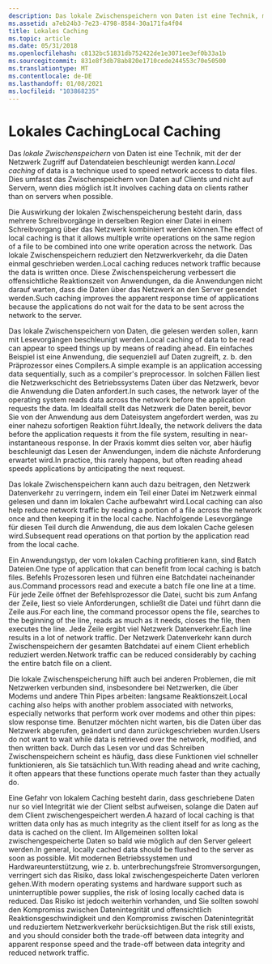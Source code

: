 ```yaml
---
description: Das lokale Zwischenspeichern von Daten ist eine Technik, mit der der Netzwerk Zugriff auf Datendateien beschleunigt werden kann. Dies umfasst das Zwischenspeichern von Daten auf Clients und nicht auf Servern, wenn dies möglich ist.
ms.assetid: a7eb24b3-7e23-4798-8584-30a171fa4f04
title: Lokales Caching
ms.topic: article
ms.date: 05/31/2018
ms.openlocfilehash: c8132bc51831db752422de1e3071ee3ef0b33a1b
ms.sourcegitcommit: 831e8f3db78ab820e1710cede244553c70e50500
ms.translationtype: MT
ms.contentlocale: de-DE
ms.lasthandoff: 01/08/2021
ms.locfileid: "103868235"
---
```

# <a name="local-caching"></a><span data-ttu-id="a7c10-104">Lokales Caching</span><span class="sxs-lookup"><span data-stu-id="a7c10-104">Local Caching</span></span>

<span data-ttu-id="a7c10-105">Das *lokale Zwischenspeichern* von Daten ist eine Technik, mit der der Netzwerk Zugriff auf Datendateien beschleunigt werden kann.</span><span class="sxs-lookup"><span data-stu-id="a7c10-105">*Local caching* of data is a technique used to speed network access to data files.</span></span> <span data-ttu-id="a7c10-106">Dies umfasst das Zwischenspeichern von Daten auf Clients und nicht auf Servern, wenn dies möglich ist.</span><span class="sxs-lookup"><span data-stu-id="a7c10-106">It involves caching data on clients rather than on servers when possible.</span></span>

<span data-ttu-id="a7c10-107">Die Auswirkung der lokalen Zwischenspeicherung besteht darin, dass mehrere Schreibvorgänge in derselben Region einer Datei in einem Schreibvorgang über das Netzwerk kombiniert werden können.</span><span class="sxs-lookup"><span data-stu-id="a7c10-107">The effect of local caching is that it allows multiple write operations on the same region of a file to be combined into one write operation across the network.</span></span> <span data-ttu-id="a7c10-108">Das lokale Zwischenspeichern reduziert den Netzwerkverkehr, da die Daten einmal geschrieben werden.</span><span class="sxs-lookup"><span data-stu-id="a7c10-108">Local caching reduces network traffic because the data is written once.</span></span> <span data-ttu-id="a7c10-109">Diese Zwischenspeicherung verbessert die offensichtliche Reaktionszeit von Anwendungen, da die Anwendungen nicht darauf warten, dass die Daten über das Netzwerk an den Server gesendet werden.</span><span class="sxs-lookup"><span data-stu-id="a7c10-109">Such caching improves the apparent response time of applications because the applications do not wait for the data to be sent across the network to the server.</span></span>

<span data-ttu-id="a7c10-110">Das lokale Zwischenspeichern von Daten, die gelesen werden sollen, kann mit Lesevorgängen beschleunigt werden.</span><span class="sxs-lookup"><span data-stu-id="a7c10-110">Local caching of data to be read can appear to speed things up by means of reading ahead.</span></span> <span data-ttu-id="a7c10-111">Ein einfaches Beispiel ist eine Anwendung, die sequenziell auf Daten zugreift, z. b. den Präprozessor eines Compilers.</span><span class="sxs-lookup"><span data-stu-id="a7c10-111">A simple example is an application accessing data sequentially, such as a compiler's preprocessor.</span></span> <span data-ttu-id="a7c10-112">In solchen Fällen liest die Netzwerkschicht des Betriebssystems Daten über das Netzwerk, bevor die Anwendung die Daten anfordert.</span><span class="sxs-lookup"><span data-stu-id="a7c10-112">In such cases, the network layer of the operating system reads data across the network before the application requests the data.</span></span> <span data-ttu-id="a7c10-113">Im Idealfall stellt das Netzwerk die Daten bereit, bevor Sie von der Anwendung aus dem Dateisystem angefordert werden, was zu einer nahezu sofortigen Reaktion führt.</span><span class="sxs-lookup"><span data-stu-id="a7c10-113">Ideally, the network delivers the data before the application requests it from the file system, resulting in near-instantaneous response.</span></span> <span data-ttu-id="a7c10-114">In der Praxis kommt dies selten vor, aber häufig beschleunigt das Lesen der Anwendungen, indem die nächste Anforderung erwartet wird.</span><span class="sxs-lookup"><span data-stu-id="a7c10-114">In practice, this rarely happens, but often reading ahead speeds applications by anticipating the next request.</span></span>

<span data-ttu-id="a7c10-115">Das lokale Zwischenspeichern kann auch dazu beitragen, den Netzwerk Datenverkehr zu verringern, indem ein Teil einer Datei im Netzwerk einmal gelesen und dann im lokalen Cache aufbewahrt wird.</span><span class="sxs-lookup"><span data-stu-id="a7c10-115">Local caching can also help reduce network traffic by reading a portion of a file across the network once and then keeping it in the local cache.</span></span> <span data-ttu-id="a7c10-116">Nachfolgende Lesevorgänge für diesen Teil durch die Anwendung, die aus dem lokalen Cache gelesen wird.</span><span class="sxs-lookup"><span data-stu-id="a7c10-116">Subsequent read operations on that portion by the application read from the local cache.</span></span>

<span data-ttu-id="a7c10-117">Ein Anwendungstyp, der vom lokalen Caching profitieren kann, sind Batch Dateien.</span><span class="sxs-lookup"><span data-stu-id="a7c10-117">One type of application that can benefit from local caching is batch files.</span></span> <span data-ttu-id="a7c10-118">Befehls Prozessoren lesen und führen eine Batchdatei nacheinander aus.</span><span class="sxs-lookup"><span data-stu-id="a7c10-118">Command processors read and execute a batch file one line at a time.</span></span> <span data-ttu-id="a7c10-119">Für jede Zeile öffnet der Befehlsprozessor die Datei, sucht bis zum Anfang der Zeile, liest so viele Anforderungen, schließt die Datei und führt dann die Zeile aus.</span><span class="sxs-lookup"><span data-stu-id="a7c10-119">For each line, the command processor opens the file, searches to the beginning of the line, reads as much as it needs, closes the file, then executes the line.</span></span> <span data-ttu-id="a7c10-120">Jede Zeile ergibt viel Netzwerk Datenverkehr.</span><span class="sxs-lookup"><span data-stu-id="a7c10-120">Each line results in a lot of network traffic.</span></span> <span data-ttu-id="a7c10-121">Der Netzwerk Datenverkehr kann durch Zwischenspeichern der gesamten Batchdatei auf einem Client erheblich reduziert werden.</span><span class="sxs-lookup"><span data-stu-id="a7c10-121">Network traffic can be reduced considerably by caching the entire batch file on a client.</span></span>

<span data-ttu-id="a7c10-122">Die lokale Zwischenspeicherung hilft auch bei anderen Problemen, die mit Netzwerken verbunden sind, insbesondere bei Netzwerken, die über Modems und andere Thin Pipes arbeiten: langsame Reaktionszeit.</span><span class="sxs-lookup"><span data-stu-id="a7c10-122">Local caching also helps with another problem associated with networks, especially networks that perform work over modems and other thin pipes: slow response time.</span></span> <span data-ttu-id="a7c10-123">Benutzer möchten nicht warten, bis die Daten über das Netzwerk abgerufen, geändert und dann zurückgeschrieben wurden.</span><span class="sxs-lookup"><span data-stu-id="a7c10-123">Users do not want to wait while data is retrieved over the network, modified, and then written back.</span></span> <span data-ttu-id="a7c10-124">Durch das Lesen vor und das Schreiben Zwischenspeichern scheint es häufig, dass diese Funktionen viel schneller funktionieren, als Sie tatsächlich tun.</span><span class="sxs-lookup"><span data-stu-id="a7c10-124">With reading ahead and write caching, it often appears that these functions operate much faster than they actually do.</span></span>

<span data-ttu-id="a7c10-125">Eine Gefahr von lokalem Caching besteht darin, dass geschriebene Daten nur so viel Integrität wie der Client selbst aufweisen, solange die Daten auf dem Client zwischengespeichert werden.</span><span class="sxs-lookup"><span data-stu-id="a7c10-125">A hazard of local caching is that written data only has as much integrity as the client itself for as long as the data is cached on the client.</span></span> <span data-ttu-id="a7c10-126">Im Allgemeinen sollten lokal zwischengespeicherte Daten so bald wie möglich auf den Server geleert werden.</span><span class="sxs-lookup"><span data-stu-id="a7c10-126">In general, locally cached data should be flushed to the server as soon as possible.</span></span> <span data-ttu-id="a7c10-127">Mit modernen Betriebssystemen und Hardwareunterstützung, wie z. b. unterbrechungsfreie Stromversorgungen, verringert sich das Risiko, dass lokal zwischengespeicherte Daten verloren gehen.</span><span class="sxs-lookup"><span data-stu-id="a7c10-127">With modern operating systems and hardware support such as uninterruptible power supplies, the risk of losing locally cached data is reduced.</span></span> <span data-ttu-id="a7c10-128">Das Risiko ist jedoch weiterhin vorhanden, und Sie sollten sowohl den Kompromiss zwischen Datenintegrität und offensichtlich Reaktionsgeschwindigkeit und den Kompromiss zwischen Datenintegrität und reduziertem Netzwerkverkehr berücksichtigen.</span><span class="sxs-lookup"><span data-stu-id="a7c10-128">But the risk still exists, and you should consider both the trade-off between data integrity and apparent response speed and the trade-off between data integrity and reduced network traffic.</span></span>

 

 



